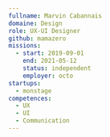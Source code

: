 ```yaml
---
fullname: Marvin Cabannais
domaine: Design
role: UX-UI Designer
github: mamazero
missions:
  - start: 2019-09-01
    end: 2021-05-12
    status: independent
    employer: octo
startups:
  - monstage
competences:
  - UX
  - UI
  - Communication
---
```

